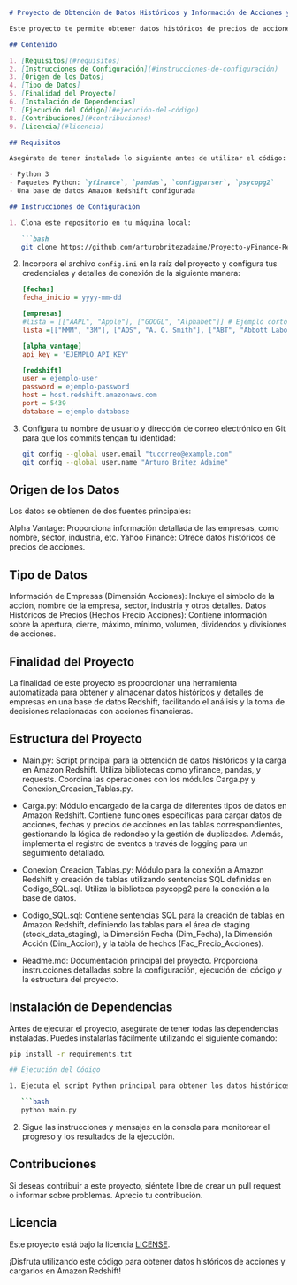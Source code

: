 
```markdown
# Proyecto de Obtención de Datos Históricos y Información de Acciones y Carga en Amazon Redshift

Este proyecto te permite obtener datos históricos de precios de acciones, así como información detallada de las empresas detrás de esas acciones, utilizando Python y cargarlos en una base de datos Amazon Redshift. A continuación, encontrarás una guía para utilizar este código de manera efectiva.

## Contenido

1. [Requisitos](#requisitos)
2. [Instrucciones de Configuración](#instrucciones-de-configuración)
3. [Origen de los Datos]
4. [Tipo de Datos]
5. [Finalidad del Proyecto]
6. [Instalación de Dependencias]
7. [Ejecución del Código](#ejecución-del-código)
8. [Contribuciones](#contribuciones)
9. [Licencia](#licencia)

## Requisitos

Asegúrate de tener instalado lo siguiente antes de utilizar el código:

- Python 3
- Paquetes Python: `yfinance`, `pandas`, `configparser`, `psycopg2`
- Una base de datos Amazon Redshift configurada

## Instrucciones de Configuración

1. Clona este repositorio en tu máquina local:

   ```bash
   git clone https://github.com/arturobritezadaime/Proyecto-yFinance-Redshift.git
   ```

2. Incorpora el archivo `config.ini` en la raíz del proyecto y configura tus credenciales y detalles de conexión de la siguiente manera:

   ```ini
   [fechas]
   fecha_inicio = yyyy-mm-dd
   
   [empresas]
   #lista = [["AAPL", "Apple"], ["GOOGL", "Alphabet"]] # Ejemplo corto
   lista =[["MMM", "3M"], ["AOS", "A. O. Smith"], ["ABT", "Abbott Laboratories"], ["ABBV", "AbbVie"], ["ABMD", "Abiomed"], ["ACN", "Accenture"], ["ATVI", "Activision Blizzard"], ["ADM", "ADM"], ["ADBE", "Adobe"], ["AAP", "Advance Auto Parts"], ["AMD", "Advanced Micro Devices"], ["AES", "AES Corp"], ["AFL", "Aflac"], ["A", "Agilent Technologies"], ["APD", "Air Products & Chemicals"]]

   [alpha_vantage]
   api_key = 'EJEMPLO_API_KEY'
   
   [redshift]
   user = ejemplo-user
   password = ejemplo-password 
   host = host.redshift.amazonaws.com
   port = 5439
   database = ejemplo-database
   ```

3. Configura tu nombre de usuario y dirección de correo electrónico en Git para que los commits tengan tu identidad:

   ```bash
   git config --global user.email "tucorreo@example.com"
   git config --global user.name "Arturo Britez Adaime"
   ```
## Origen de los Datos
Los datos se obtienen de dos fuentes principales:

Alpha Vantage: Proporciona información detallada de las empresas, como nombre, sector, industria, etc.
Yahoo Finance: Ofrece datos históricos de precios de acciones.
## Tipo de Datos
Información de Empresas (Dimensión Acciones): Incluye el símbolo de la acción, nombre de la empresa, sector, industria y otros detalles.
Datos Históricos de Precios (Hechos Precio Acciones): Contiene información sobre la apertura, cierre, máximo, mínimo, volumen, dividendos y divisiones de acciones.
## Finalidad del Proyecto
La finalidad de este proyecto es proporcionar una herramienta automatizada para obtener y almacenar datos históricos y detalles de empresas en una base de datos Redshift, facilitando el análisis y la toma de decisiones relacionadas con acciones financieras.
## Estructura del Proyecto
* Main.py: Script principal para la obtención de datos históricos y la carga en Amazon Redshift. Utiliza bibliotecas como yfinance, pandas, y requests. Coordina las operaciones con los módulos Carga.py y Conexion_Creacion_Tablas.py.

* Carga.py: Módulo encargado de la carga de diferentes tipos de datos en Amazon Redshift. Contiene funciones específicas para cargar datos de acciones, fechas y precios de acciones en las tablas correspondientes, gestionando la lógica de redondeo y la gestión de duplicados. Además, implementa el registro de eventos a través de logging para un seguimiento detallado.

* Conexion_Creacion_Tablas.py: Módulo para la conexión a Amazon Redshift y creación de tablas utilizando sentencias SQL definidas en Codigo_SQL.sql. Utiliza la biblioteca psycopg2 para la conexión a la base de datos.

* Codigo_SQL.sql: Contiene sentencias SQL para la creación de tablas en Amazon Redshift, definiendo las tablas para el área de staging (stock_data_staging), la Dimensión Fecha (Dim_Fecha), la Dimensión Acción (Dim_Accion), y la tabla de hechos (Fac_Precio_Acciones).
* Readme.md: Documentación principal del proyecto. Proporciona instrucciones detalladas sobre la configuración, ejecución del código y la estructura del proyecto.

## Instalación de Dependencias

Antes de ejecutar el proyecto, asegúrate de tener todas las dependencias instaladas. Puedes instalarlas fácilmente utilizando el siguiente comando:

```bash
pip install -r requirements.txt

## Ejecución del Código

1. Ejecuta el script Python principal para obtener los datos históricos de precios de acciones y cargarlos en la base de datos Redshift:

   ```bash
   python main.py
   ```

2. Sigue las instrucciones y mensajes en la consola para monitorear el progreso y los resultados de la ejecución.

## Contribuciones

Si deseas contribuir a este proyecto, siéntete libre de crear un pull request o informar sobre problemas. Aprecio tu contribución.

## Licencia

Este proyecto está bajo la licencia [LICENSE](LICENSE).

¡Disfruta utilizando este código para obtener datos históricos de acciones y cargarlos en Amazon Redshift!

